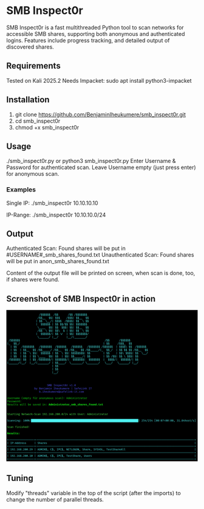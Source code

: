 # SMB Inspect0r
SMB Inspect0r is a fast multithreaded Python tool to scan networks for accessible SMB shares, supporting both anonymous and authenticated logins. Features include progress tracking, and detailed output of discovered shares.

## Requirements
Tested on Kali 2025.2
Needs Impacket: sudo apt install python3-impacket

## Installation
1. git clone https://github.com/BenjaminIheukumere/smb_inspect0r.git
2. cd smb_inspect0r
3. chmod +x smb_inspect0r

## Usage
./smb_inspect0r.py <IP-Range> or python3 smb_inspect0r.py <IP-Range>
Enter Username & Password for authenticated scan.
Leave Username empty (just press enter) for anonymous scan.

### Examples
Single IP: ./smb_inspect0r 10.10.10.10

IP-Range: ./smb_inspect0r 10.10.10.0/24

## Output
Authenticated Scan: Found shares will be put in #USERNAME#_smb_shares_found.txt
Unauthenticated Scan: Found shares will be put in anon_smb_shares_found.txt

Content of the output file will be printed on screen, when scan is done, too, if shares were found.

## Screenshot of SMB Inspect0r in action
![SMB Inspect0r in action](smb_inspector.png)

## Tuning
Modify "threads" variable in the top of the script (after the imports) to change the number of parallel threads.

